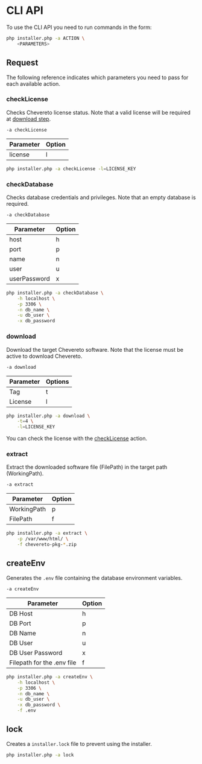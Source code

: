 # CLI API

To use the CLI API you need to run commands in the form:

```sh
php installer.php -a ACTION \
    <PARAMETERS>
```

## Request

The following reference indicates which parameters you need to pass for each available action.

### checkLicense

Checks Chevereto license status. Note that a valid license will be required at [download step](#download).

`-a checkLicense`

| Parameter | Option |
| --------- | ------ |
| license   | l      |

```sh
php installer.php -a checkLicense -l=LICENSE_KEY
```

### checkDatabase

Checks database credentials and privileges. Note that an empty database is required.

`-a checkDatabase`

| Parameter    | Option |
| ------------ | ------ |
| host         | h      |
| port         | p      |
| name         | n      |
| user         | u      |
| userPassword | x      |

```sh
php installer.php -a checkDatabase \
    -h localhost \
    -p 3306 \
    -n db_name \
    -u db_user \
    -x db_password
```

### download

Download the target Chevereto software. Note that the license must be active to download Chevereto.

`-a download`

| Parameter | Options |
| --------- | ------- |
| Tag       | t       |
| License   | l       |

```sh
php installer.php -a download \
    -t=4 \
    -l=LICENSE_KEY
```

You can check the license with the [checkLicense](#checkLicense) action.

### extract

Extract the downloaded software file (FilePath) in the target path (WorkingPath).

`-a extract`

| Parameter   | Option |
| ----------- | ------ |
| WorkingPath | p      |
| FilePath    | f      |

```sh
php installer.php -a extract \
    -p /var/www/html/ \
    -f chevereto-pkg-*.zip
```

## createEnv

Generates the `.env` file containing the database environment variables.

`-a createEnv`

| Parameter                  | Option |
| -------------------------- | ------ |
| DB Host                    | h      |
| DB Port                    | p      |
| DB Name                    | n      |
| DB User                    | u      |
| DB User Password           | x      |
| Filepath for the .env file | f      |

```sh
php installer.php -a createEnv \
    -h localhost \
    -p 3306 \
    -n db_name \
    -u db_user \
    -x db_password \
    -f .env
```

## lock

Creates a `installer.lock` file to prevent using the installer.

```sh
php installer.php -a lock
```
